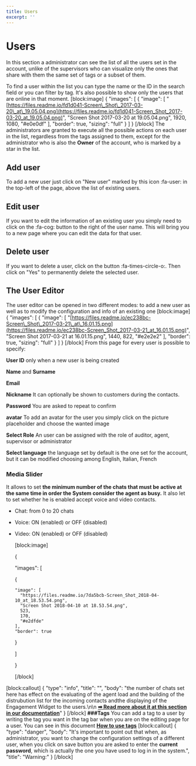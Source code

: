 ```yaml
---
title: Users
excerpt: ''
---
```


# Users

In this section a administrator can see the list of all the users set in the account, unlike of the supervisors who can visualize only the ones that share with them the same set of tags or a subset of them.

To find a user within the list you can type the name or the ID in the search field or you can filter by tag. It's also possible to show only the users that are online in that moment. \[block:image\] { "images": \[ { "image": \[ "[https://files.readme.io/fd1d041-Screen\_Shot\_2017-03-20\_at\_19.05.04.png](https://files.readme.io/fd1d041-Screen_Shot_2017-03-20_at_19.05.04.png)", "Screen Shot 2017-03-20 at 19.05.04.png", 1920, 1080, "\#e0e0df" \], "border": true, "sizing": "full" } \] } \[/block\] The administrators are granted to execute all the possible actions on each user in the list, regardless from the tags assigned to them, except for the administrator who is also the **Owner** of the account, who is marked by a star in the list.

## Add user

To add a new user just click on "New user" marked by this icon :fa-user: in the top-left of the page, above the list of existing users.

## Edit user

If you want to edit the information of an existing user you simply need to click on the :fa-cog: button to the right of the user name. This will bring you to a new page where you can edit the data for that user.

## Delete user

If you want to delete a user, click on the button :fa-times-circle-o:. Then click on "Yes" to permanently delete the selected user.

## The User Editor

The user editor can be opened in two different modes: to add a new user as well as to modify the configuration and info of an existing one \[block:image\] { "images": \[ { "image": \[ "[https://files.readme.io/ec238bc-Screen\_Shot\_2017-03-21\_at\_16.01.15.png](https://files.readme.io/ec238bc-Screen_Shot_2017-03-21_at_16.01.15.png)", "Screen Shot 2017-03-21 at 16.01.15.png", 1440, 822, "\#e2e2e2" \], "border": true, "sizing": "full" } \] } \[/block\] From this page for every user is possible to specify:

**User ID** only when a new user is being created

**Name** and **Surname**

**Email**

**Nickname** It can optionally be shown to customers during the contacts.

**Password** You are asked to repeat to confirm

**avatar** To add an avatar for the user you simply click on the picture placeholder and choose the wanted image

**Select Role** An user can be assigned with the role of auditor, agent, supervisor or administrator

**Select language** the language set by default is the one set for the account, but it can be modified choosing among English, Italian, French

### **Media Slider**

It allows to set **the minimum number of the chats that must be active at the same time in order the System consider the agent as busy.** It also let to set whether he is enabled accept voice and video contacts.

* Chat: from 0 to 20 chats
* Voice: ON \(enabled\) or OFF \(disabled\)
* Video: ON \(enabled\) or OFF \(disabled\)

  \[block:image\]

  {

  "images": \[

    {

  ```text
  "image": [
    "https://files.readme.io/7da5bcb-Screen_Shot_2018-04-10_at_18.53.54.png",
    "Screen Shot 2018-04-10 at 18.53.54.png",
    523,
    170,
    "#e2dfde"
  ],
  "border": true
  ```

    }

  \]

  }

  \[/block\]

\[block:callout\] { "type": "info", "title": "", "body": "the number of chats set here has effect on the evaluating of the agent load and the building of the distrubution list for the incoming contacts andthe displaying of the Engagement Widget to the users.\n\n [**➡ Read more about it at this section in our documentation**](https://docs.vivocha.com/docs/routing-and-distribution#section-agent-load-assigned-active-and-idle-chats)" } \[/block\] **\#\#\#Tags** You can add a tag to a user by writing the tag you want in the tag bar when you are on the editing page for a user. You can see in this document [**How to use tags**](doc:how-to-use-tags) \[block:callout\] { "type": "danger", "body": "It's important to point out that when, as administrator, you want to change the configuration settings of a different user, when you click on save button you are asked to enter the **current password**, which is actually the one you have used to log in in the system.", "title": "Warning:" } \[/block\]

